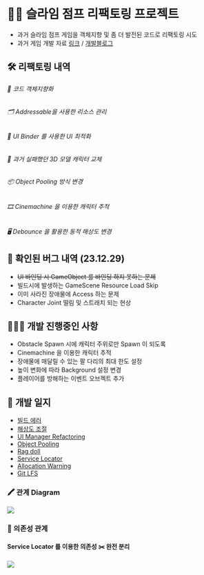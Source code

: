 # 🕴🏻 슬라임 점프 리팩토링 프로젝트

- 과거 슬라임 점프 게임을 객체지향 및 좀 더 발전된 코드로 리팩토링 시도
- 과거 게임 개발 자료 [링크]("https://github.com/jhoon8903/Unity_ClimbingGame") / [개발블로그]("https://jhoon8903.github.io/project/2023/05/04/%EA%B0%9C%EB%B0%9C%EC%99%84%EB%A3%8C.html")


## 🛠️ 리팩토링 내역

###### 📇 코드 객체지향화
###### 🗂️ Addressable을 사용한 리소스 관리
###### 🔖 UI Binder 를 사용한 UI 최적화
###### 🐒 과거 실패했던 3D 모델 캐릭터 교체
###### 📦 Object Pooling 방식 변경
###### 🎞️ Cinemachine 을 이용한 캐릭터 추적
###### 🖥️ Debounce 을 활용한 동적 해상도 변경


## 🐞 확인된 버그 내역 (23.12.29)

- ~~UI 바인딩 시 GameObject 를 바인딩 하지 못하는 문제~~
- 빌드시에 발생하는 GameScene Resource Load Skip
- 이미 사라진 장애물에 Access 하는 문제
- Character Joint 떨림 및 스트래치 되는 현상

## 👨🏻‍💻 개발 진행중인 사항

- Obstacle Spawn 시에 캐릭터 주위로만 Spawn 이 되도록
- Cinemachine 을 이용한 캐릭터 추적
- 장애물에 매달릴 수 있는 팔 다리의 최대 한도 설정
- 높이 변화에 따라 Background 설정 변경
- 플레이어를 방해하는 이벤트 오브젝트 추가

## 📝 개발 일지

- [빌드 에러]("https://jhoon8903.github.io/unity/2023/12/29/BuildError.html")
- [해상도 조절]("https://jhoon8903.github.io/unity/2023/12/28/WindowResolution.html")
- [UI Manager Refactoring]("https://jhoon8903.github.io/unity/2023/12/27/UIManagerRefactoring.html")
- [Object Pooling]("https://jhoon8903.github.io/unity/2023/12/26/Object-Pool.html")
- [Rag doll]("https://jhoon8903.github.io/unity/2023/12/25/Joint.html")
- [Service Locator](https://jhoon8903.github.io/unity/2023/12/24/ServiceLocator2.html)
- [Allocation Warning]("https://jhoon8903.github.io/unity/2023/12/23/UnityError.html")
- [Git LFS]("https://jhoon8903.github.io/github/2023/12/22/Git-LFS.html")


### 🖍️ 관계  Diagram

![](https://i.imgur.com/RxvMPp6.jpg)

### 📌 의존성 관계

#### Service Locator 를 이용한 의존성  ✂️ 완전 분리

![](https://i.imgur.com/v4mgrs8.jpg)


